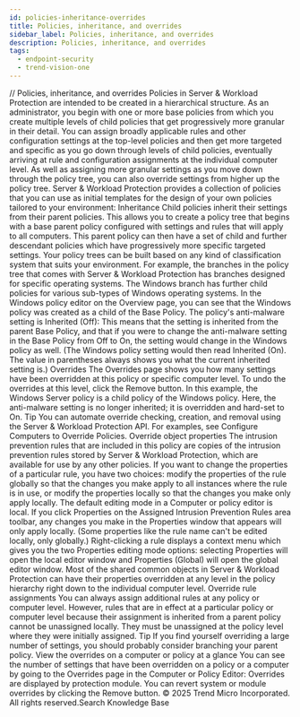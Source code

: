 ```yaml
---
id: policies-inheritance-overrides
title: Policies, inheritance, and overrides
sidebar_label: Policies, inheritance, and overrides
description: Policies, inheritance, and overrides
tags:
  - endpoint-security
  - trend-vision-one
---
```


/*<![CDATA[*/ $('#title').html($('meta[name=map-description]').attr('content')); /*]]>*/ Policies, inheritance, and overrides Policies in Server & Workload Protection are intended to be created in a hierarchical structure. As an administrator, you begin with one or more base policies from which you create multiple levels of child policies that get progressively more granular in their detail. You can assign broadly applicable rules and other configuration settings at the top-level policies and then get more targeted and specific as you go down through levels of child policies, eventually arriving at rule and configuration assignments at the individual computer level. As well as assigning more granular settings as you move down through the policy tree, you can also override settings from higher up the policy tree. Server & Workload Protection provides a collection of policies that you can use as initial templates for the design of your own policies tailored to your environment: Inheritance Child policies inherit their settings from their parent policies. This allows you to create a policy tree that begins with a base parent policy configured with settings and rules that will apply to all computers. This parent policy can then have a set of child and further descendant policies which have progressively more specific targeted settings. Your policy trees can be built based on any kind of classification system that suits your environment. For example, the branches in the policy tree that comes with Server & Workload Protection has branches designed for specific operating systems. The Windows branch has further child policies for various sub-types of Windows operating systems. In the Windows policy editor on the Overview page, you can see that the Windows policy was created as a child of the Base Policy. The policy's anti-malware setting is Inherited (Off): This means that the setting is inherited from the parent Base Policy, and that if you were to change the anti-malware setting in the Base Policy from Off to On, the setting would change in the Windows policy as well. (The Windows policy setting would then read Inherited (On). The value in parentheses always shows you what the current inherited setting is.) Overrides The Overrides page shows you how many settings have been overridden at this policy or specific computer level. To undo the overrides at this level, click the Remove button. In this example, the Windows Server policy is a child policy of the Windows policy. Here, the anti-malware setting is no longer inherited; it is overridden and hard-set to On. Tip You can automate override checking, creation, and removal using the Server & Workload Protection API. For examples, see Configure Computers to Override Policies. Override object properties The intrusion prevention rules that are included in this policy are copies of the intrusion prevention rules stored by Server & Workload Protection, which are available for use by any other policies. If you want to change the properties of a particular rule, you have two choices: modify the properties of the rule globally so that the changes you make apply to all instances where the rule is in use, or modify the properties locally so that the changes you make only apply locally. The default editing mode in a Computer or policy editor is local. If you click Properties on the Assigned Intrusion Prevention Rules area toolbar, any changes you make in the Properties window that appears will only apply locally. (Some properties like the rule name can't be edited locally, only globally.) Right-clicking a rule displays a context menu which gives you the two Properties editing mode options: selecting Properties will open the local editor window and Properties (Global) will open the global editor window. Most of the shared common objects in Server & Workload Protection can have their properties overridden at any level in the policy hierarchy right down to the individual computer level. Override rule assignments You can always assign additional rules at any policy or computer level. However, rules that are in effect at a particular policy or computer level because their assignment is inherited from a parent policy cannot be unassigned locally. They must be unassigned at the policy level where they were initially assigned. Tip If you find yourself overriding a large number of settings, you should probably consider branching your parent policy. View the overrides on a computer or policy at a glance You can see the number of settings that have been overridden on a policy or a computer by going to the Overrides page in the Computer or Policy Editor: Overrides are displayed by protection module. You can revert system or module overrides by clicking the Remove button. © 2025 Trend Micro Incorporated. All rights reserved.Search Knowledge Base